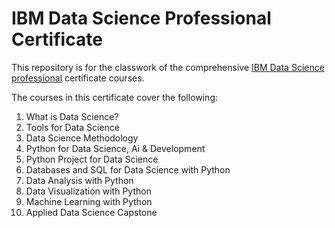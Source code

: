 # IBM Data Science Professional Certificate

This repository is for the classwork of the comprehensive [IBM Data Science professional](https://www.coursera.org/professional-certificates/ibm-data-science) certificate courses.

The courses in this certificate cover the following:
1. What is Data Science?
2. Tools for Data Science
3. Data Science Methodology
4. Python for Data Science, Ai & Development
5. Python Project for Data Science
6. Databases and SQL for Data Science with Python
7. Data Analysis with Python
8. Data Visualization with Python
9. Machine Learning with Python
10. Applied Data Science Capstone